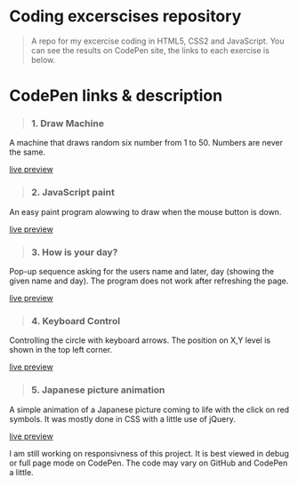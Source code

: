 # Coding excerscises repository
> A repo for my excercise coding in HTML5, CSS2 and JavaScript. You can see the results on CodePen site, the links to each exercise is below. 

# CodePen links & description

> ### 1. Draw Machine
A machine that draws random six number from 1 to 50. Numbers are never the same.

[live preview](https://codepen.io/nikara4/pen/rNerXeq)




> ### 2. JavaScript paint
An easy paint program alowwing to draw when the mouse button is down.

[live preview](https://codepen.io/nikara4/pen/gOrBMoy)




> ### 3. How is your day?
Pop-up sequence asking for the users name and later, day (showing the given name and day). The program does not work after refreshing the page.

[live preview](https://codepen.io/nikara4/pen/jOqJgZg)




> ### 4. Keyboard Control
Controlling the circle with keyboard arrows. The position on X,Y level is shown in the top left corner. 

[live preview](https://codepen.io/nikara4/pen/qBNBwry)




> ### 5. Japanese picture animation
A simple animation of a Japanese picture coming to life with the click on red symbols. It was mostly done in CSS with a little use of jQuery.

[live preview](https://codepen.io/nikara4/pen/bGqEaaw)

I am still working on responsivness of this project. It is best viewed in debug or full page mode on CodePen. The code may vary on GitHub and CodePen a little.
